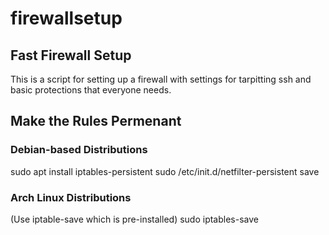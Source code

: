 # firewallsetup
## Fast Firewall Setup

This is a script for setting up a firewall with settings for tarpitting ssh and basic protections that everyone needs.

## Make the Rules Permenant
### Debian-based Distributions
sudo apt install iptables-persistent
sudo /etc/init.d/netfilter-persistent save

### Arch Linux Distributions
(Use iptable-save which is pre-installed)
sudo iptables-save

